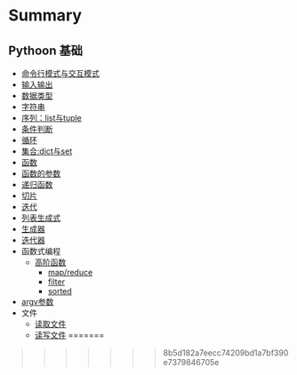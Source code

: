 # Summary

## Pythoon 基础

* [命令行模式与交互模式](base/command_and_interactive.md)
* [输入输出](base/input_output.md)
* [数据类型](base/data_type.md)
* [字符串](base/String.md)
* [序列：list与tuple](base/list_tuple.md)
* [条件判断](base/conditional.md)
* [循环](base/loop.md)
* [集合:dict与set](base/dict_set.md)
* [函数](base/function.md)
* [函数的参数](base/function_parameter.md)
* [递归函数](base/function_recursive.md)
* [切片](base/slice.md)
* [迭代](base/iteration.md)
* [列表生成式](base/list_comprehensions.md)
* [生成器](base/generator.md)
* [迭代器](base/iterator.md)
* 函数式编程
    * [高阶函数](base/higher_order_function.md)
        * [map/reduce](base/map_reduce.md)
        * [filter](base/filter.md)
        * [sorted](base/sorted.md)
* [argv参数](base/argv.md)
* 文件
    * [读取文件](base/read_file.md)
    * [读写文件](base/readwrite_file.md)
=======
>>>>>>> 8b5d182a7eecc74209bd1a7bf390e7379846705e

